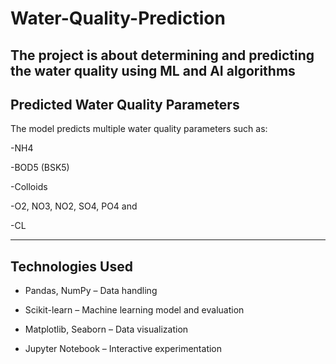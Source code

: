 # Water-Quality-Prediction
The project is about determining and predicting the water quality using ML and AI algorithms
------

## Predicted Water Quality Parameters
The model predicts multiple water quality parameters such as:

-NH4

-BOD5 (BSK5)

-Colloids

-O2, NO3, NO2, SO4, PO4 and

-CL

---
## Technologies Used
* Pandas, NumPy – Data handling

* Scikit-learn – Machine learning model and evaluation

* Matplotlib, Seaborn – Data visualization

* Jupyter Notebook – Interactive experimentation
